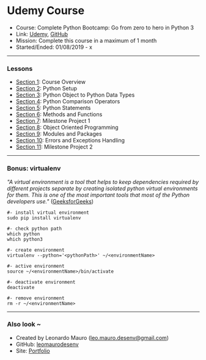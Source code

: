 # Udemy Course #

- Course: Complete Python Bootcamp: Go from zero to hero in Python 3   
- Link: [Udemy](https://www.udemy.com/complete-python-bootcamp/), [GitHub](https://github.com/Pierian-Data/Complete-Python-3-Bootcamp)   
- Mission: Complete this course in a maximum of 1 month   
- Started/Ended: 01/08/2019 - x
   
---
### Lessons

- [Section 1](jupyter/section-1.ipynb): Course Overview
- [Section 2](jupyter/section-2.ipynb): Python Setup
- [Section 3](jupyter/section-3.ipynb): Python Object to Python Data Types
- [Section 4](jupyter/section-4.ipynb): Python Comparison Operators
- [Section 5](jupyter/section-5.ipynb): Python Statements
- [Section 6](jupyter/section-6.ipynb): Methods and Functions
- [Section 7](jupyter/section-7.ipynb): Milestone Project 1
- [Section 8](jupyter/section-8.ipynb): Object Oriented Programming
- [Section 9](jupyter/section-9.ipynb): Modules and Packages
- [Section 10](jupyter/section-10.ipynb): Errors and Exceptions Handling
- [Section 11](jupyter/section-11.ipynb): Milestone Project 2
   
---
### Bonus: virtualenv

_"A virtual environment is a tool that helps to keep dependencies required by different projects separate by creating isolated python virtual environments for them. This is one of the most important tools that most of the Python developers use."_ ([GeeksforGeeks](https://www.geeksforgeeks.org/python-virtual-environment/))   
   
```shell
#- install virtual environment
sudo pip install virtualenv

#- check python path
which python
which python3

#- create environment
virtualenv --python='<pythonPath>' ~/<environmentName>

#- active environment
source ~/<environmentName>/bin/activate

#- deactivate environment
deactivate

#- remove environment
rm -r ~/<environmentName>
```
   
---
### Also look ~  	
- Created by Leonardo Mauro (leo.mauro.desenv@gmail.com)   
- GitHub: [leomaurodesenv](https://github.com/leomaurodesenv/)   
- Site: [Portfolio](http://leonardomauro.com/portfolio/)   
